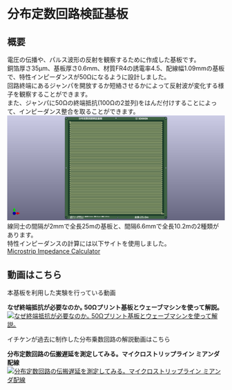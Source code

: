 # 分布定数回路検証基板
## 概要
電圧の伝播や、パルス波形の反射を観察するために作成した基板です。  
銅箔厚さ35μm、基板厚さ0.6mm、材質FR4の誘電率4.5、配線幅1.09mmの基板で、特性インピーダンスが50Ωになるように設計しました。  
回路終端にあるジャンパを開放するか短絡させるかによって反射波が変化する様子を観察することができます。  
また、ジャンパに50Ωの終端抵抗(100Ωの2並列)をはんだ付けすることによって、インピーダンス整合を取ることができます。
![分布定数回路検証基板](./2mm_GAP/microstripline_2mm_gap.png "分布定数回路検証基板")  
線同士の間隔が2mmで全長25mの基板と、間隔6.6mmで全長10.2mの2種類があります。  
特性インピーダンスの計算には以下サイトを使用しました。  
[Microstrip Impedance Calculator](https://www.allaboutcircuits.com/tools/microstrip-impedance-calculator/)

## 動画はこちら
本基板を利用した実験を行っている動画

**なぜ終端抵抗が必要なのか｡ 50Ωプリント基板とウェーブマシンを使って解説｡**
[![なぜ終端抵抗が必要なのか｡ 50Ωプリント基板とウェーブマシンを使って解説｡](http://img.youtube.com/vi/51Ts8EZphd0/0.jpg)](https://www.youtube.com/watch?v=51Ts8EZphd0)  

イチケンが過去に制作した分布乗数回路の解説動画はこちら  

**分布定数回路の伝搬遅延を測定してみる。マイクロストリップライン ミアンダ配線**  
[![分布定数回路の伝搬遅延を測定してみる。マイクロストリップライン ミアンダ配線](http://img.youtube.com/vi/4-MpZZQ5Suk/0.jpg)](https://www.youtube.com/watch?v=4-MpZZQ5Suk)  